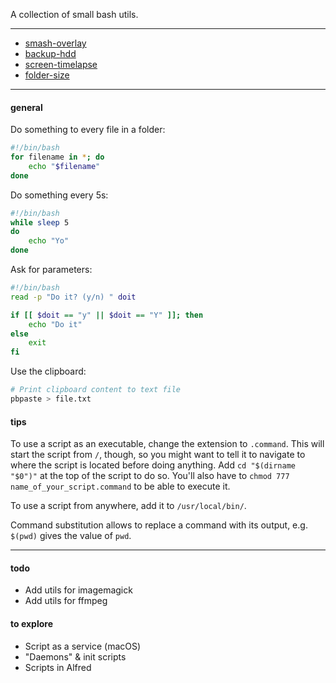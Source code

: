 
A collection of small bash utils.

---

- [smash-overlay](smash-overlay)
- [backup-hdd](backup-hdd)
- [screen-timelapse](screen-timelapse)
- [folder-size](folder-size)

---

#### general

Do something to every file in a folder:

```bash
#!/bin/bash
for filename in *; do
    echo "$filename"
done
```

Do something every 5s:

```bash
#!/bin/bash
while sleep 5
do    
    echo "Yo"
done
```

Ask for parameters:

```bash
#!/bin/bash
read -p "Do it? (y/n) " doit

if [[ $doit == "y" || $doit == "Y" ]]; then
	echo "Do it"
else
	exit
fi
```

Use the clipboard:

```bash
# Print clipboard content to text file
pbpaste > file.txt
```

#### tips

To use a script as an executable, change the extension to `.command`. This will start the script from `/`, though, so you might want to tell it to navigate to where the script is located before doing anything. Add `cd "$(dirname "$0")"` at the top of the script to do so. You'll also have to `chmod 777 name_of_your_script.command` to be able to execute it.

To use a script from anywhere, add it to `/usr/local/bin/`.

Command substitution allows to replace a command with its output, e.g. `$(pwd)` gives the value of `pwd`.

---

#### todo

- Add utils for imagemagick
- Add utils for ffmpeg

#### to explore

- Script as a service (macOS)
- "Daemons" & init scripts
- Scripts in Alfred